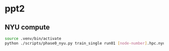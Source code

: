 # ppt2

## NYU compute
```bash
source .venv/bin/activate
python ./scripts/phase0_nyu.py train_single run01 [node-number].hpc.nyu.edu
```